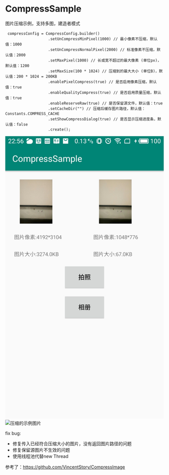 # CompressSample
图片压缩示例，支持多图，建造者模式

```
 compressConfig = CompressConfig.builder()
                   .setUnCompressMinPixel(1000) // 最小像素不压缩，默认值：1000
                   .setUnCompressNormalPixel(2000) // 标准像素不压缩，默认值：2000
                   .setMaxPixel(1000) // 长或宽不超过的最大像素 (单位px)，默认值：1200
                   .setMaxSize(100 * 1024) // 压缩到的最大大小 (单位B)，默认值：200 * 1024 = 200KB
                   .enablePixelCompress(true) // 是否启用像素压缩，默认值：true
                   .enableQualityCompress(true) // 是否启用质量压缩，默认值：true
                   .enableReserveRaw(true) // 是否保留源文件，默认值：true
                   .setCacheDir("") // 压缩后缓存图片路径，默认值：Constants.COMPRESS_CACHE
                   .setShowCompressDialog(true) // 是否显示压缩进度条，默认值：false
                   .create();
 ```

![压缩的示例图片](https://github.com/CoderWalterXu/CompressSample/blob/master/screenshot/S00106-225651.jpg)
![压缩的示例图片](https://note.youdao.com/yws/api/personal/file/9EE5C380D6C4410E834B1D0C8A9D31E5?method=download&shareKey=7c23b782cc8e0fb134e6516603288f38)



fix bug:
* 修复传入已经符合压缩大小的图片，没有返回图片路径的问题
* 修复保留源图片不生效的问题
* 使用线程池代替new Thread


参考了：https://github.com/VincentStory/CompressImage
